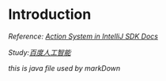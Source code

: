 # Introduction

_Reference:_ [_Action System in IntelliJ SDK Docs_](https://www.jetbrains.org/intellij/sdk/docs/basics/action_system.html)

_Study:_[_百度人工智能_](https://www.baidu.com)

_this is java file used by markDown_